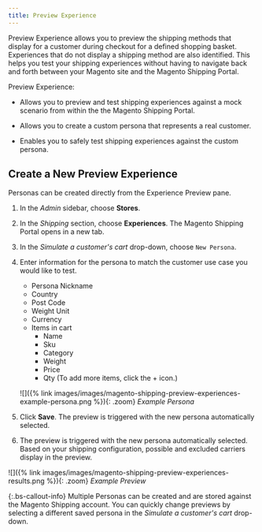 ```yaml
---
title: Preview Experience
---
```


Preview Experience allows you to preview the shipping methods that display for a customer during checkout for a defined shopping basket. Experiences that do not display a shipping method are also identified. This helps you test your shipping experiences without having to navigate back and forth between your Magento site and the Magento Shipping Portal.

Preview Experience:

- Allows you to preview and test shipping experiences against a mock scenario from within the the Magento Shipping Portal.

- Allows you to create a custom persona that represents a real customer.

- Enables you to safely test shipping experiences against the custom persona.

## Create a New Preview Experience

Personas can be created directly from the Experience Preview pane.

1.  In the _Admin_ sidebar, choose **Stores**.

1.  In the _Shipping_ section, choose **Experiences**. The Magento Shipping Portal opens in a new tab.

1.  In the _Simulate a customer's cart_ drop-down, choose `New Persona`.

1.  Enter information for the persona to match the customer use case you would like to test.

    - Persona Nickname
    - Country
    - Post Code
    - Weight Unit
    - Currency
    - Items in cart
        - Name
        - Sku
        - Category
        - Weight
        - Price
        - Qty
            (To add more items, click the + icon.)

    ![]({% link images/images/magento-shipping-preview-experiences-example-persona.png %}){: .zoom}
    _Example Persona_

1.	Click **Save**. The preview is triggered with the new persona automatically selected.

1.	The preview is triggered with the new persona automatically selected. Based on your shipping configuration, possible and excluded carriers display in the preview.

![]({% link images/images/magento-shipping-preview-experiences-results.png %}){: .zoom}
_Example Preview_

{:.bs-callout-info}
Multiple Personas can be created and are stored against the Magento Shipping account. You can quickly change previews by selecting a different saved persona in the _Simulate a customer's cart_ drop-down.

